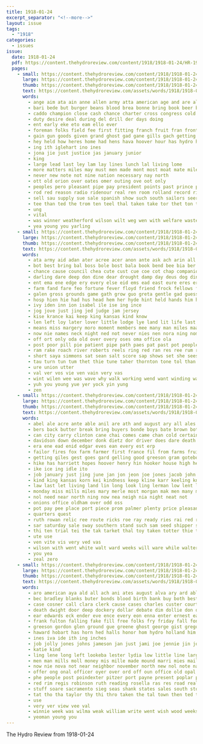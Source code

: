 ```yaml
---
title: 1918-01-24
excerpt_separator: "<!--more-->"
layout: issue
tags:
  - "1918"
categories:
  - issues
issue:
  date: 1918-01-24
  pdf: https://content.thehydroreview.com/content/1918/1918-01-24/HR-1918-01-24.pdf
  pages:
    - small: https://content.thehydroreview.com/content/1918/1918-01-24/small/HR-1918-01-24-01.jpg
      large: https://content.thehydroreview.com/content/1918/1918-01-24/large/HR-1918-01-24-01.jpg
      thumb: https://content.thehydroreview.com/content/1918/1918-01-24/thumbnails/HR-1918-01-24-01.jpg
      text: https://content.thehydroreview.com/assets/words/1918/1918-01-24/HR-1918-01-24-01.txt
      words:
        - ange aim ata ain anne allen army atta american age and are all ana
        - bari bede but burger beans blood brea bonne bring book beer bank bear beste breed been big bey
        - caddo champion close cash chance charter cross congress cold cotton cot cocks come chief cherry cast car chambers cea credit cutting county can chester
        - duty desire deal during del drill der days doing
        - ent early eke eto eam ello ever
        - foreman folks field fee first fitting franch fruit fran front full free from for fellow fall felton fuel
        - gain gun goods given grand ghost gad gane gills gach getting good
        - hey held how heres home had hens hava hoover hour has hydro hal hed half hall her hinton high hamilton herd hanes
        - ing ith iglehart ino ines
        - jona jie just justice jas january junior
        - king
        - large lead last ley lam lay lines lunch lal living lome
        - more matters miles may must men made mont most moat mate mile man meg
        - never new note not nine nation necessary nay north
        - ott old orion over oates omer outing ove oot only
        - peoples pero pleasant pipe pay president points past prince per people pean plain pan part pel pone pounds pillow pope pol plants price pickles
        - rod red reason radio ridenour real ren room rolland record rie ready
        - sell sau supply sue sale spanish show such south sailors seer strong service say start state signal she salad save stand see sop sit short still sou soon states share stock soli son springs seven
        - tee than ted the trom ten teel thal taken take tor thet ton tue tale tole times them trial
        - ung
        - vital
        - was winner weatherford wilson wilt weg wen with welfare waste war week while will work won west world wee weal
        - yea young you yarling
    - small: https://content.thehydroreview.com/content/1918/1918-01-24/small/HR-1918-01-24-02.jpg
      large: https://content.thehydroreview.com/content/1918/1918-01-24/large/HR-1918-01-24-02.jpg
      thumb: https://content.thehydroreview.com/content/1918/1918-01-24/thumbnails/HR-1918-01-24-02.jpg
      text: https://content.thehydroreview.com/assets/words/1918/1918-01-24/HR-1918-01-24-02.txt
      words:
        - ata army aid adan ater acree acer anon ante ask ach arin all abe ale acre amen ameri aud ald arms american ary and ani auth ander ath arn aster abel acres are ang aime alegre
        - bot best bring bal boss bole bost bala book bend bee bia ber bac bos been bil buck bree belt blind brass breath both brite bettie bow barne back bales but basa bea big born boy bey bacon
        - chance cause council chea cute cust cue coe cot chap companion cate crose chad class county case cellar came credit cash colony conde collar chet college comes course christmas cee cough candy childs cop cases craft call courage current catching col caddo cross cau can cam chante come close cost clock curry cage child cheever
        - darling dare deep don dine dear drought damp day deus dog dinner deal doing davison dye dip dey does dial daughters doi days dake den door
        - ent ema ene edge ery every else eid ems ead east eure eres eral elo ean eon ever ernie expose ero elie
        - farm fand fare feo fortune fever floyd friend frock fellows from fellow fier fee far fed fork fred france fon fresh fine face fast first fait foo fond for few fron
        - galen gross grounds game gath grow guo greta gentle gad guess gate gam gee geld guile gaa goin gui guitar german grand gald gables good genera gol general giel
        - hosp hien hie had hus head hem her hyde hint held hands him heap hey high how hoy henry hew heart home hare hurt hye hance halt hin half haase hud hed hei hydro hour hal hay heen
        - ivy iden inn ion isabel ile ise ing ince
        - jog jove just jing jed judge jam jersey
        - kise krance kai keep king kansas kind know
        - len left loy later lover little lodge lye land lit life last lene loud lea lone less lino liv lovely lace let lot lela love lines long leas les loving lac
        - means miss margery moro moment members mee many man miles maar maybe matter mar must mun mogan more millon manner measles minter ming mah made morning mutters manson masters master maize motton mail mae mers million money meal
        - now nie names neck night ned not never nies nen nora ning noma neto nia nose name neo nama new nest nero nurse nee
        - off ort only oda old over overy oses oma office ola
        - post poor pill pie patient pipe path paes pat past pot people persons pace pretty pene pain peels per peek pale place pink pald pree pure por person part poste punt present
        - ram rake roach river roberts reels ring red ran res ree rum royal roberta rate rich rates roe real ron regular ret ren rush rho route running room
        - short saya simmons sat sean salt score sap shows set she sees service seat struck stent sleep sein south soe send sona sire slight smiling sale sapa stove second safe saray say stick sad sarat size soon shore seif sor sun school senn sus slack slates step six seem sister sai sailing strum sata sup strange sant surface subject said schoo such sam summer sara shoe seth sprang steel shake states scarlet salk serb sour
        - tau turn tun tum thet thie tune taher thornton tone tol than tour trom tia take talon taylor tears tees timber thora the throw tee teen theo tom tome texas teller tie tor toma thar toe taste tae tice taken tale them thorne thralls try tea toke trees twa times tafe then tex tad teat tal talk tine tago tift thing too tho tell tam thee thorn tod
        - ure union utter
        - val ver vos vie ven vain very vas
        - wint wilen wee was wave why walk working wend want winding wane world white with will went walle writer weil wei wilt water wonders wash wan wall wheel wil wells weeks wenk wes worlds wife win wah western words while wood war wate word way wos weekly well work ware wink
        - yuh you young yue yer yock yin yung
        - zen
    - small: https://content.thehydroreview.com/content/1918/1918-01-24/small/HR-1918-01-24-03.jpg
      large: https://content.thehydroreview.com/content/1918/1918-01-24/large/HR-1918-01-24-03.jpg
      thumb: https://content.thehydroreview.com/content/1918/1918-01-24/thumbnails/HR-1918-01-24-03.jpg
      text: https://content.thehydroreview.com/assets/words/1918/1918-01-24/HR-1918-01-24-03.txt
      words:
        - abel ale acre ante able anil are ath and august ary all ales aly ayer aime ain ane ark
        - bers back butter break bring buyers bonde boys bate brown bottle beg business begin bale beach best bogart but bill big been brand bae boyd bell buys blackwell board burn blood better below
        - can city carry clinton cane chai comes came chan cold certain cream con chance church chas columbus clair canon cases cheek cattle course clara christian clear case
        - davidson down december donk dietz dor driver does dare death delay day divin doing dixon days daniels dear daughter deal duty dollar
        - era ene ead enid edgar eves ean every est erp
        - failor fires fox farm farmer first france fil from farms fruit few fresh fellows friend fores folks felton far fall fost fuel friday fine for fields full farra
        - getting giles gest goes gard gelling good greeson gram gotebo gone gossett garden glad geary grain groce griffin going
        - hike has harriett hopes hoover henry hin hooker house high her heen how hydro hard heads hay hyde had held him herd hoard hose hart home helen
        - ike ice ing idle ito
        - job january just jing june jan jon jeon joe jones jacob john joo
        - kind king kansas korn kei kindness keep kline karr keeling know kinds
        - law last let living land lin long look ling lerman low lent lime lahoma lacy litt large lat lot
        - monday miss mills miles mary merle most morgan mak men many miller moffat missouri market mein man must more mighty
        - nol need near north ning now nea neigh nia night neat not
        - onions office oldham over odd oss
        - pot pay pee place port piece prom palmer plenty price pleasant porter pea paper pia plant phe pete pine per part pope pool passen present piro past
        - quarters quest
        - ruth rowan relic ree route ricks roe ray ready ries rai red room roa rate ring renew roads roy roberts real rue regular rac rea reno rou robert ralph richert ron reber rob rowe raiser rad
        - sar saturday sale sway southern stand such sam seed shipper shape send service soli stock soon side sister sick short son sturge snow sin ser states spencer sutton sever state store senior single small sir springfield star stuff sunday seal sour shows smith slim stones storm show steel shown season she see
        - thi ten trial tei the tak tarket thal toy taken totter thie try than tra teach too them tom tie tes toward thing timber tho thousand tale texas town tor ting thomas tat thoma trip take thralls
        - ute use
        - ven vite vis very ved vas
        - wilson with went white walt ward weeks will ware while walters work wheat weatherford winning working walker willian weather wood week was want wife way win war worth wind woods winters
        - you yea
        - zeal zero
    - small: https://content.thehydroreview.com/content/1918/1918-01-24/small/HR-1918-01-24-04.jpg
      large: https://content.thehydroreview.com/content/1918/1918-01-24/large/HR-1918-01-24-04.jpg
      thumb: https://content.thehydroreview.com/content/1918/1918-01-24/thumbnails/HR-1918-01-24-04.jpg
      text: https://content.thehydroreview.com/assets/words/1918/1918-01-24/HR-1918-01-24-04.txt
      words:
        - aro american aya ald all ach ani ates august alva ary ard able ally ask and alien adams aid asal alice arkansas age art ave are adkin agent areas allers arla almas aim assis allen
        - bec bradley blanks buter bonds blood birth bank buy both best bet burgman bartgis bill bost bryan bown burkhalter body bogert boys blank burn bota barber beckham board blakley beasley buggy burk been but back beck
        - case cosner call clara clerk cause cases charles custer court ching cannon car chia carrie clear clinton craw county caller con cox clyde card calle cedar cassie chief corn cochran came cee crawford carrier chester city cat company cross cattle coplin conn carver
        - death dwight door deep dockery dollar debate dim dollie don during deputy din dyke days deal dun dinner daughter day denby done daughters december
        - ear edwards eck ender eve ence every eon enna enter ernest ead edy economy ele ethel end ely enid
        - frank fulton falling fake fill free folks fry friday fall fon face fin farmer first foreman fan far farrel fing fix ford farm fohn from faith fore fast fine fost for few
        - greeson gordon glen ground gue greene ghost george gist gregory gone gene good green grant gertrude grover grove goose given gave gher general ger grain
        - haward hobart has horn hed halls honor hom hydro holland him her house hone hundred hot had hatfield hurry hens hon hamilton hathaway husband hier held health harty hus high hess hinton holstein hal hail henke hol half hea horse home hawk
        - ines iva ide ith ing inches
        - job jolly jones johns jameson jan just jami joe jennie jin john jena jim
        - katie kind
        - ling lene long left lookeba lester lydia low little line larger light les lasley lewis law losing lula lawton louise lane las last lot lynch list leghorn
        - men man mills moll money mis mille made mound marri mies mail model marion mildred must mine more mari miles mark moore miller monday morris miss many myrtle means may
        - now nie nova not near neighbor november north new nol note navy news ner naka notice night norris
        - offer ong onal officer oyer over ord off oun office old opal opie
        - phe people post poindexter pitzer port payne present poplar pho paper pleasant piano points past pape profit ply pleas president power place pearl pol pine public police pankey price pere pene
        - red rim regis robinson ruth reading rosella ras res road real rowan record reason roy rat rates rei ray room robertson ready ridge reg rary rey
        - stuff soare sacramento sieg seas shank states sales south stocks sika summer steele small sin seo short sedan sunday said sal shawnee sheriff sur sell see slate send sick shannon saturday sun sister spain scott sas standard simpson service snow sale solo stock streets size sai sch school say start sie shown sacra strong save swartzendruber
        - tat tho tha taylor thy thi thro taken the tal town then ted tin them towns than trong ten triplett talk tase
        - use
        - very ver view vee val
        - winnie week was wilma weak william write went wish wood weeks way wyatt with western west wing wife wever weit world weatherford won whitefield will writer
        - yeoman young you
---
```


The Hydro Review from 1918-01-24

<!--more-->

